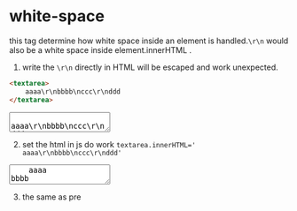 # white-space
this tag determine how white space inside an element is handled.`\r\n` would also be a white space inside element.innerHTML .


1. write the `\r\n` directly in HTML will be escaped and work unexpected.
```html
<textarea>
    aaaa\r\nbbbb\nccc\r\nddd
</textarea>
```

<textarea>
    aaaa\r\nbbbb\nccc\r\nddd
</textarea>


2. set the html in js do work `textarea.innerHTML='    aaaa\r\nbbbb\nccc\r\nddd'`

<textarea style="white-space:pre">
    aaaa
bbbb
ccc
ddd
</textarea>


3. the same as pre